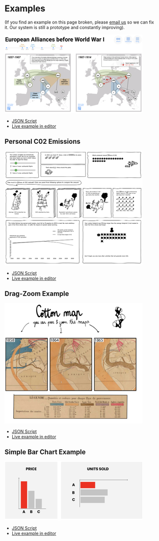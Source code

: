# Examples

(If you find an example on this page broken, please [email us](zehong.wang@ed.ac.uk) so we can fix it. Our system is still a prototype and constantly improving).

<img src="comics/alliances/alliances.png" width="450px"/>

* [JSON Script](https://raw.githubusercontent.com/interactivedatacomics/interactivedatacomics.github.io/main/comics/alliances/alliances-1.json)
* [Live example in editor](https://hugoromat.github.io/interactiveComics/library/dist/alliances.html)


## Personal C02 Emissions
<img src="figures/CO2nailfigure.png" width="450px"/>

* [JSON Script](https://raw.githubusercontent.com/HugoRomat/interactiveComics/master/library/dist/images/CO2Footprint/CO2.json)
* [Live example in editor](https://hugoromat.github.io/interactiveComics/library/dist/index.html)

## Drag-Zoom Example
<img src="getstarted/imageMap.PNG" width="450px"/>

* [JSON Script](https://raw.githubusercontent.com/interactivedatacomics/interactivedatacomics.github.io/main/getstarted/map.json)
* [Live example in editor](https://hugoromat.github.io/interactiveComics/library/dist/map.html)


## Simple Bar Chart Example
<img src="getstarted/getstarted.png" width="450px"/>

* [JSON Script](https://raw.githubusercontent.com/interactivedatacomics/interactivedatacomics.github.io/main/getstarted/tutorial.json)
* [Live example in editor](https://hugoromat.github.io/interactiveComics/library/dist/getStarted.html)

